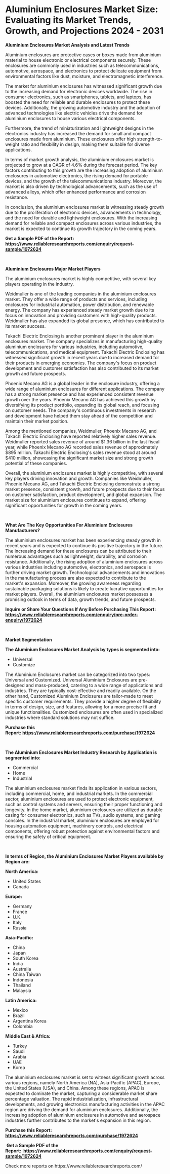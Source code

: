<p><h1>Aluminium Enclosures Market Size: Evaluating its Market Trends, Growth, and Projections 2024 - 2031</h1></p><p><strong>Aluminium Enclosures Market Analysis and Latest Trends</strong></p>
<p><p>Aluminium enclosures are protective cases or boxes made from aluminium material to house electronic or electrical components securely. These enclosures are commonly used in industries such as telecommunications, automotive, aerospace, and electronics to protect delicate equipment from environmental factors like dust, moisture, and electromagnetic interference.</p><p>The market for aluminium enclosures has witnessed significant growth due to the increasing demand for electronic devices worldwide. The rise in consumer electronics, such as smartphones, tablets, and laptops, has boosted the need for reliable and durable enclosures to protect these devices. Additionally, the growing automotive industry and the adoption of advanced technologies like electric vehicles drive the demand for aluminium enclosures to house various electrical components.</p><p>Furthermore, the trend of miniaturization and lightweight designs in the electronics industry has increased the demand for small and compact enclosures made from aluminium. These enclosures offer high strength-to-weight ratio and flexibility in design, making them suitable for diverse applications.</p><p>In terms of market growth analysis, the aluminium enclosures market is projected to grow at a CAGR of 4.6% during the forecast period. The key factors contributing to this growth are the increasing adoption of aluminium enclosures in automotive electronics, the rising demand for portable devices, and the growth of the telecommunications industry. Moreover, the market is also driven by technological advancements, such as the use of advanced alloys, which offer enhanced performance and corrosion resistance.</p><p>In conclusion, the aluminium enclosures market is witnessing steady growth due to the proliferation of electronic devices, advancements in technology, and the need for durable and lightweight enclosures. With the increasing demand for reliable and compact enclosures across various industries, the market is expected to continue its growth trajectory in the coming years.</p></p>
<p><strong>Get a Sample PDF of the Report:&nbsp; <a href="https://www.reliableresearchreports.com/enquiry/request-sample/1972624">https://www.reliableresearchreports.com/enquiry/request-sample/1972624</a></strong></p>
<p>&nbsp;</p>
<p><strong>Aluminium Enclosures Major Market Players</strong></p>
<p><p>The aluminium enclosures market is highly competitive, with several key players operating in the industry. </p><p>Weidmuller is one of the leading companies in the aluminium enclosures market. They offer a wide range of products and services, including enclosures for industrial automation, power distribution, and renewable energy. The company has experienced steady market growth due to its focus on innovation and providing customers with high-quality products. Weidmuller has also expanded its global presence, which has contributed to its market success. </p><p>Takachi Electric Enclosing is another prominent player in the aluminium enclosures market. The company specializes in manufacturing high-quality aluminium enclosures for various industries, including automotive, telecommunications, and medical equipment. Takachi Electric Enclosing has witnessed significant growth in recent years due to increased demand for their products in emerging economies. The company's focus on product development and customer satisfaction has also contributed to its market growth and future prospects. </p><p>Phoenix Mecano AG is a global leader in the enclosure industry, offering a wide range of aluminium enclosures for different applications. The company has a strong market presence and has experienced consistent revenue growth over the years. Phoenix Mecano AG has achieved this growth by diversifying its product portfolio, expanding its global reach, and focusing on customer needs. The company's continuous investments in research and development have helped them stay ahead of the competition and maintain their market position.</p><p>Among the mentioned companies, Weidmuller, Phoenix Mecano AG, and Takachi Electric Enclosing have reported relatively higher sales revenue. Weidmuller reported sales revenue of around $1.36 billion in the last fiscal year, while Phoenix Mecano AG recorded sales revenue of approximately $895 million. Takachi Electric Enclosing's sales revenue stood at around $410 million, showcasing the significant market size and strong growth potential of these companies.</p><p>Overall, the aluminium enclosures market is highly competitive, with several key players driving innovation and growth. Companies like Weidmuller, Phoenix Mecano AG, and Takachi Electric Enclosing demonstrate a strong market presence, consistent growth, and future prospects due to their focus on customer satisfaction, product development, and global expansion. The market size for aluminium enclosures continues to expand, offering significant opportunities for growth in the coming years.</p></p>
<p>&nbsp;</p>
<p><strong>What Are The Key Opportunities For Aluminium Enclosures Manufacturers?</strong></p>
<p><p>The aluminium enclosures market has been experiencing steady growth in recent years and is expected to continue its positive trajectory in the future. The increasing demand for these enclosures can be attributed to their numerous advantages such as lightweight, durability, and corrosion resistance. Additionally, the rising adoption of aluminium enclosures across various industries including automotive, electronics, and aerospace is further driving market growth. Technological advancements and innovations in the manufacturing process are also expected to contribute to the market's expansion. Moreover, the growing awareness regarding sustainable packaging solutions is likely to create lucrative opportunities for market players. Overall, the aluminium enclosures market possesses a promising outlook in terms of data, growth trends, and future prospects.</p></p>
<p><strong>Inquire or Share Your Questions If Any Before Purchasing This Report: <a href="https://www.reliableresearchreports.com/enquiry/pre-order-enquiry/1972624">https://www.reliableresearchreports.com/enquiry/pre-order-enquiry/1972624</a></strong></p>
<p>&nbsp;</p>
<p><strong>Market Segmentation</strong></p>
<p><strong>The Aluminium Enclosures Market Analysis by types is segmented into:</strong></p>
<p><ul><li>Universal</li><li>Customize</li></ul></p>
<p><p>The Aluminium Enclosures market can be categorized into two types: Universal and Customized. Universal Aluminium Enclosures are pre-designed and mass-produced, catering to a wide range of applications and industries. They are typically cost-effective and readily available. On the other hand, Customized Aluminium Enclosures are tailor-made to meet specific customer requirements. They provide a higher degree of flexibility in terms of design, size, and features, allowing for a more precise fit and unique functionalities. Customized enclosures are often used in specialized industries where standard solutions may not suffice.</p></p>
<p><strong>Purchase this Report:&nbsp;<a href="https://www.reliableresearchreports.com/purchase/1972624">https://www.reliableresearchreports.com/purchase/1972624</a></strong></p>
<p>&nbsp;</p>
<p><strong>The Aluminium Enclosures Market Industry Research by Application is segmented into:</strong></p>
<p><ul><li>Commercial</li><li>Home</li><li>Industrial</li></ul></p>
<p><p>The aluminium enclosures market finds its application in various sectors, including commercial, home, and industrial markets. In the commercial sector, aluminium enclosures are used to protect electronic equipment, such as control systems and servers, ensuring their proper functioning and longevity. In the home market, aluminium enclosures are utilized as durable casing for consumer electronics, such as TVs, audio systems, and gaming consoles. In the industrial market, aluminium enclosures are employed for housing automation equipment, machinery controls, and electrical components, offering robust protection against environmental factors and ensuring the safety of critical equipment.</p></p>
<p>&nbsp;</p>
<p><strong>In terms of Region, the Aluminium Enclosures Market Players available by Region are:</strong></p>
<p>
    <p> <strong> North America: </strong>
        <ul>
            <li>United States</li>
            <li>Canada</li>
        </ul>
        </p> 
    <p> <strong> Europe: </strong>
        <ul>
            <li>Germany</li>
            <li>France</li>
            <li>U.K.</li>
            <li>Italy</li>
            <li>Russia</li>
        </ul>
        </p> 
    <p> <strong> Asia-Pacific: </strong>
        <ul>
            <li>China</li>
            <li>Japan</li>
            <li>South Korea</li>
            <li>India</li>
            <li>Australia</li>
            <li>China Taiwan</li>
            <li>Indonesia</li>
            <li>Thailand</li>
            <li>Malaysia</li>
        </ul>
        </p> 
    <p> <strong> Latin America: </strong>
        <ul>
            <li>Mexico</li>
            <li>Brazil</li>
            <li>Argentina Korea</li>
            <li>Colombia</li>
        </ul>
        </p> 
    <p> <strong> Middle East & Africa: </strong>
        <ul>
            <li>Turkey</li>
            <li>Saudi</li>
            <li>Arabia</li>
            <li>UAE</li>
            <li>Korea</li>
        </ul>
    </p>
    </p>
<p><p>The aluminium enclosures market is set to witness significant growth across various regions, namely North America (NA), Asia-Pacific (APAC), Europe, the United States (USA), and China. Among these regions, APAC is expected to dominate the market, capturing a considerable market share percentage valuation. The rapid industrialization, infrastructural developments, and growing electronics manufacturing activities in the APAC region are driving the demand for aluminium enclosures. Additionally, the increasing adoption of aluminium enclosures in automotive and aerospace industries further contributes to the market's expansion in this region.</p></p>
<p><strong>Purchase this Report: <a href="https://www.reliableresearchreports.com/purchase/1972624">https://www.reliableresearchreports.com/purchase/1972624</a></strong></p>
<p>&nbsp;<strong>Get a Sample PDF of the Report:&nbsp;&nbsp;<a href="https://www.reliableresearchreports.com/enquiry/request-sample/1972624">https://www.reliableresearchreports.com/enquiry/request-sample/1972624</a></strong></p>
<p><strong></strong></p>
<p>Check more reports on https://www.reliableresearchreports.com/</p>